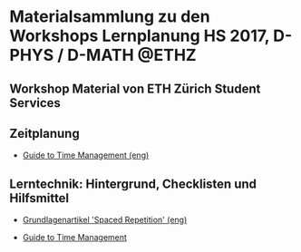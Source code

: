 # Materialsammlung zu den Workshops Lernplanung HS 2017, D-PHYS / D-MATH @ETHZ

## Workshop Material von ETH Zürich Student Services


## Zeitplanung

* [Guide to Time Management (eng)](docs/GuideToTimeManagement.pdf)

## Lerntechnik: Hintergrund, Checklisten und Hilfsmittel

* [Grundlagenartikel 'Spaced Repetition' (eng)](https://www.gwern.net/Spaced%20repetition)


* [Guide to Time Management](docs/GuideToTimeManagement.pdf)

